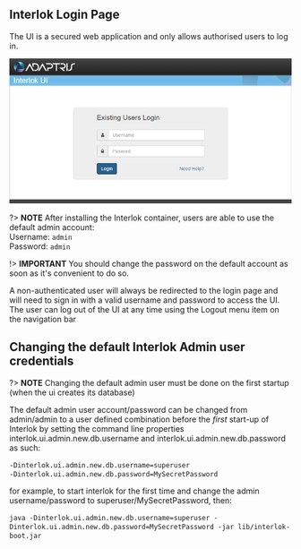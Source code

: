 ## Interlok Login Page ##

The UI is a secured web application and only allows authorised users to log in.

![Login Page](../../images/ui-user-guide/login-page.png)

?> **NOTE** After installing the Interlok container, users are able to use the default admin account:<br/>Username: `admin`<br/>Password: `admin`

!> **IMPORTANT** You should change the password on the default account as soon as it's convenient to do so.

A non-authenticated user will always be redirected to the login page and will need to sign in with a valid username and password to access the UI. The user can log out of the UI at any time using the Logout menu item on the navigation bar

## Changing the default Interlok Admin user credentials ##

?> **NOTE** Changing the default admin user must be done on the first startup (when the ui creates its database)

The default admin user account/password can be changed from admin/admin to a user defined combination before the *first* start-up of Interlok by
setting the command line properties interlok.ui.admin.new.db.username and interlok.ui.admin.new.db.password as such:

```
-Dinterlok.ui.admin.new.db.username=superuser
-Dinterlok.ui.admin.new.db.password=MySecretPassword
```

for example, to start interlok for the first time and change the admin username/password to superuser/MySecretPassword, then:

```
java -Dinterlok.ui.admin.new.db.username=superuser -Dinterlok.ui.admin.new.db.password=MySecretPassword -jar lib/interlok-boot.jar 
```

